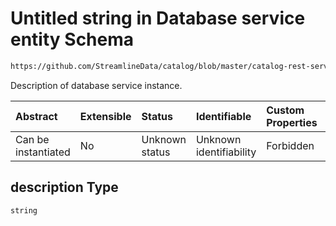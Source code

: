 # Untitled string in Database service entity Schema

```txt
https://github.com/StreamlineData/catalog/blob/master/catalog-rest-service/src/main/resources/json/schema/entity/services/databaseService.json#/properties/description
```

Description of database service instance.

| Abstract            | Extensible | Status         | Identifiable            | Custom Properties | Additional Properties | Access Restrictions | Defined In                                                                                  |
| :------------------ | :--------- | :------------- | :---------------------- | :---------------- | :-------------------- | :------------------ | :------------------------------------------------------------------------------------------ |
| Can be instantiated | No         | Unknown status | Unknown identifiability | Forbidden         | Allowed               | none                | [databaseService.json*](../out/entity/services/databaseService.json "open original schema") |

## description Type

`string`
